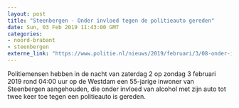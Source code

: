 ```yaml
---
layout: post
title: "Steenbergen - Onder invloed tegen de politieauto gereden"
date: Sun, 03 Feb 2019 11:43:00 GMT
categories: 
- noord-brabant 
- steenbergen 
externe_link: "https://www.politie.nl/nieuws/2019/februari/3/08-onder-invloed-tegen-de-politieauto-aangereden.html"
---
```


Politiemensen hebben in de nacht van zaterdag 2 op zondag 3 februari 2019 rond 04:00 uur op de Westdam een 55-jarige inwoner van Steenbergen aangehouden, die onder invloed van alcohol met zijn auto tot twee keer toe tegen een politieauto is gereden.
